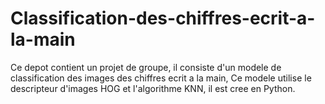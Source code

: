 # Classification-des-chiffres-ecrit-a-la-main
Ce depot contient un projet de groupe, il consiste d'un modele de classification des images des chiffres ecrit a la main, Ce modele utilise le descripteur d'images HOG et l'algorithme KNN, il est cree en Python.
